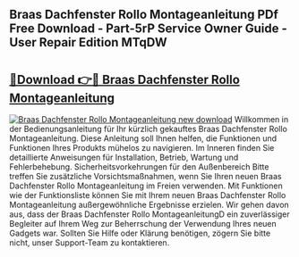 ## Braas Dachfenster Rollo Montageanleitung PDf Free Download - Part-5rP Service Owner Guide - User Repair Edition MTqDW

# <h2><a href="http://df6n64.blite.top/?on=Braas+Dachfenster+Rollo+Montageanleitung">🔗Download 👉🔴 Braas Dachfenster Rollo Montageanleitung</a></h2>

[![Braas Dachfenster Rollo Montageanleitung new download](https://i.imgur.com/lujVjoI.png)](http://df6n64.blite.top/?on=Braas+Dachfenster+Rollo+Montageanleitung)
Willkommen in der Bedienungsanleitung für Ihr kürzlich gekauftes Braas Dachfenster Rollo Montageanleitung. Diese Anleitung soll Ihnen helfen, die Funktionen und Funktionen Ihres Produkts mühelos zu navigieren. Im Inneren finden Sie detaillierte Anweisungen für Installation, Betrieb, Wartung und Fehlerbehebung. Sicherheitsvorkehrungen für den Außenbereich Bitte treffen Sie zusätzliche Vorsichtsmaßnahmen, wenn Sie Ihren neuen Braas Dachfenster Rollo Montageanleitung im Freien verwenden. Mit Funktionen wie der Funktionsliste können Sie mit Ihrem neuen Braas Dachfenster Rollo Montageanleitung außergewöhnliche Ergebnisse erzielen. Wir gehen davon aus, dass der Braas Dachfenster Rollo MontageanleitungD ein zuverlässiger Begleiter auf Ihrem Weg zur Beherrschung der Verwendung Ihres neuen Gadgets war. Sollten Sie Hilfe oder Klärung benötigen, zögern Sie bitte nicht, unser Support-Team zu kontaktieren.
